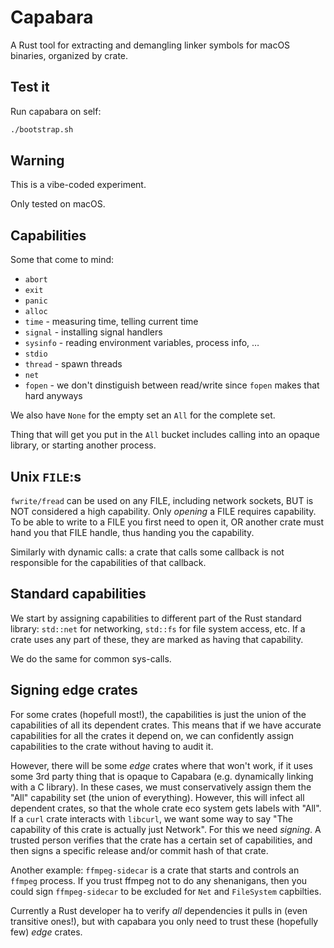 # Capabara

A Rust tool for extracting and demangling linker symbols for macOS binaries, organized by crate.

## Test it

Run capabara on self:

```bash
./bootstrap.sh
```

## Warning
This is a vibe-coded experiment.

Only tested on macOS.

## Capabilities
Some that come to mind:

- `abort`
- `exit`
- `panic`
- `alloc`
- `time` - measuring time, telling current time
- `signal` - installing signal handlers
- `sysinfo` - reading environment variables, process info, …
- `stdio`
- `thread` - spawn threads
- `net`
- `fopen` - we don't dinstiguish between read/write since `fopen` makes that hard anyways

We also have `None` for the empty set an `All` for the complete set.

Thing that will get you put in the `All` bucket includes calling into an opaque library, or starting another process.

## Unix `FILE`:s
`fwrite/fread` can be used on any FILE, including network sockets, BUT is NOT considered a high capability.
Only _opening_ a FILE requires capability. To be able to write to a FILE you first need to open it, OR another crate must hand you that FILE handle, thus handing you the capability.

Similarly with dynamic calls: a crate that calls some callback is not responsible for the capabilities of that callback.


## Standard capabilities
We start by assigning capabilities to different part of the Rust standard library: `std::net` for networking, `std::fs` for file system access, etc. If a crate uses any part of these, they are marked as having that capability.

We do the same for common sys-calls.


## Signing edge crates
For some crates (hopefull most!), the capabilities is just the union of the capabilities of all its  dependent crates.
This means that if we have accurate capabilities for all the crates it depend on, we can confidently assign capabilities to the crate without having to audit it.

However, there will be some _edge_ crates where that won't work, if it uses some 3rd party thing that is opaque to Capabara (e.g. dynamically linking with a C library).
In these cases, we must conservatively assign them the "All" capability set (the union of everything).
However, this will infect all dependent crates, so that the whole crate eco system gets labels with "All".
If a `curl` crate interacts with `libcurl`, we want some way to say "The capability of this crate is actually just Network".
For this we need _signing_. A trusted person verifies that the crate has a certain set of capabilities, and then signs a specific release and/or commit hash of that crate.

Another example: `ffmpeg-sidecar` is a crate that starts and controls an `ffmpeg` process.
If you trust ffmpeg not to do any shenanigans, then you could sign `ffmpeg-sidecar` to be excluded for `Net` and `FileSystem` capbilties.

Currently a Rust developer ha to verify _all_ dependencies it pulls in (even transitive ones!), but with capabara you only need to trust these (hopefully few) _edge_ crates.
